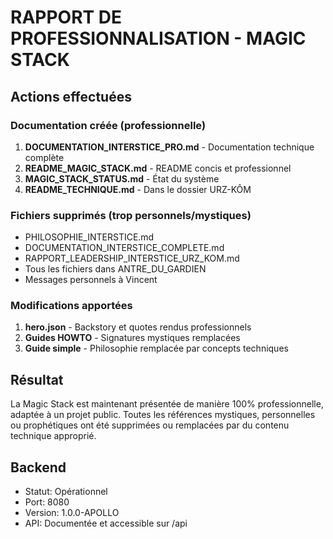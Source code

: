 # RAPPORT DE PROFESSIONNALISATION - MAGIC STACK

## Actions effectuées

### Documentation créée (professionnelle)

1. **DOCUMENTATION_INTERSTICE_PRO.md** - Documentation technique complète
2. **README_MAGIC_STACK.md** - README concis et professionnel
3. **MAGIC_STACK_STATUS.md** - État du système
4. **README_TECHNIQUE.md** - Dans le dossier URZ-KÔM

### Fichiers supprimés (trop personnels/mystiques)

- PHILOSOPHIE_INTERSTICE.md
- DOCUMENTATION_INTERSTICE_COMPLETE.md
- RAPPORT_LEADERSHIP_INTERSTICE_URZ_KOM.md
- Tous les fichiers dans ANTRE_DU_GARDIEN
- Messages personnels à Vincent

### Modifications apportées

1. **hero.json** - Backstory et quotes rendus professionnels
2. **Guides HOWTO** - Signatures mystiques remplacées
3. **Guide simple** - Philosophie remplacée par concepts techniques

## Résultat

La Magic Stack est maintenant présentée de manière 100% professionnelle, adaptée à un projet public. Toutes les références mystiques, personnelles ou prophétiques ont été supprimées ou remplacées par du contenu technique approprié.

## Backend

- Statut: Opérationnel
- Port: 8080
- Version: 1.0.0-APOLLO
- API: Documentée et accessible sur /api